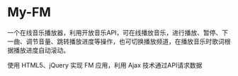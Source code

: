 # My-FM
一个在线音乐播放器，利用开放音乐API，可在线播放音乐，进行播放、暂停、下一曲、调节音量、跳转播放进度等操作，也可切换播放频道，在播放音乐时歌词根据播放进度自动滚动。

使用 HTML5、jQuery 实现 FM 应用，利用 Ajax 技术通过API请求数据
